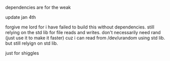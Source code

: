 dependencies are for the weak

update jan 4th

forgive me lord for i have failed to build this without dependencies. still relying on the std lib for file reads and writes. don't necessarily need rand (just use it to make it faster) cuz i can read from /dev/urandom using std lib. but still relyign on std lib.

just for shiggles
